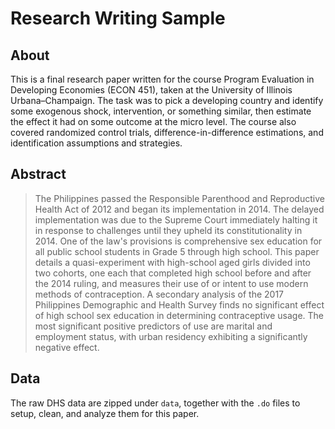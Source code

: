 # Research Writing Sample

## About

This is a final research paper written for the course Program Evaluation in Developing Economies (ECON 451), taken at the University of Illinois Urbana&ndash;Champaign.
The task was to pick a developing country and identify some exogenous shock, intervention, or something similar, then estimate the effect it had on some outcome at the micro level.
The course also covered randomized control trials, difference-in-difference estimations, and identification assumptions and strategies.

## Abstract

>The Philippines passed the Responsible Parenthood and Reproductive Health Act of 2012 and began its implementation in 2014.
>The delayed implementation was due to the Supreme Court immediately halting it in response to challenges until they upheld its constitutionality in 2014.
>One of the law's provisions is comprehensive sex education for all public school students in Grade 5 through high school.
>This paper details a quasi-experiment with high-school aged girls divided into two cohorts, one each that completed high school before and after the 2014 ruling, and measures their use of or intent to use modern methods of contraception.
>A secondary analysis of the 2017 Philippines Demographic and Health Survey finds no significant effect of high school sex education in determining contraceptive usage.
>The most significant positive predictors of use are marital and employment status, with urban residency exhibiting a significantly negative effect.

## Data

The raw DHS data are zipped under `data`, together with the `.do` files to setup, clean, and analyze them for this paper.
